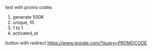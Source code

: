 test with promo codes
1) generate 500K
2) unique, 10
3) 1 to 1
4) activated_at

button with redirect https://www.google.com/?query=PROMOCODE
